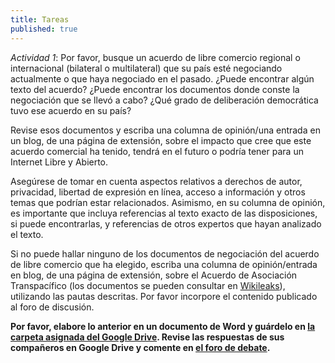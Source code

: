 ```yaml
---
title: Tareas
published: true
---
```


*Actividad 1*: Por favor, busque un acuerdo de libre comercio regional o internacional (bilateral o multilateral) que su país esté negociando actualmente o que haya negociado en el pasado. ¿Puede encontrar algún texto del acuerdo? ¿Puede encontrar los documentos donde conste la negociación que se llevó a cabo? ¿Qué grado de deliberación democrática tuvo ese acuerdo en su país?

Revise esos documentos y escriba una columna de opinión/una entrada en un blog, de una página de extensión, sobre el impacto que cree que este acuerdo comercial ha tenido, tendrá en el futuro o podría tener para un Internet Libre y Abierto.

Asegúrese de tomar en cuenta aspectos relativos a derechos de autor, privacidad, libertad de expresión en línea, acceso a información y otros temas que podrían estar relacionados. Asimismo, en su columna de opinión, es importante que incluya referencias al texto exacto de las disposiciones, si puede encontrarlas, y referencias de otros expertos que hayan analizado el texto.

Si no puede hallar ninguno de los documentos de negociación del acuerdo de libre comercio que ha elegido, escriba una columna de opinión/entrada en blog, de una página de extensión, sobre el Acuerdo de Asociación Transpacífico (los documentos se pueden consultar en <a href="https://wikileaks.org/tpp/" target="_blank">Wikileaks</a>), utilizando las pautas descritas. Por favor incorpore el contenido publicado al foro de discusión.

**Por favor, elabore lo anterior en un documento de Word y guárdelo en <a href="https://drive.google.com/open?id=0BwHOpDi7VlbbY0ZTLUhGWHUxczQ&authuser=0" target="_blank">la carpeta asignada del Google Drive</a>. Revise las respuestas de sus compañeros en Google Drive y comente en <a href="http://discourse.p2pu.org/c/internet-abierto" target="_blank">el foro de debate</a>.**

